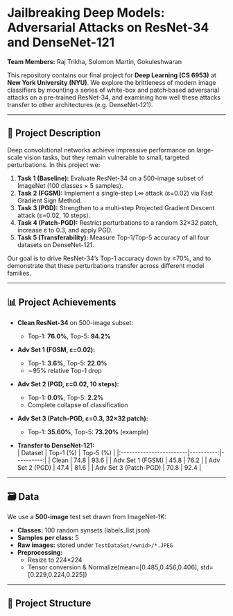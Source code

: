 # Jailbreaking Deep Models: Adversarial Attacks on ResNet-34 and DenseNet-121

**Team Members:** 
Raj Trikha, Solomon Martin, Gokuleshwaran

This repository contains our final project for **Deep Learning (CS 6953)** at **New York University (NYU)**. We explore the brittleness of modern image classifiers by mounting a series of white-box and patch‐based adversarial attacks on a pre-trained ResNet-34, and examining how well these attacks transfer to other architectures (e.g. DenseNet-121).

---

## 📝 Project Description

Deep convolutional networks achieve impressive performance on large-scale vision tasks, but they remain vulnerable to small, targeted perturbations. In this project we:

1. **Task 1 (Baseline):** Evaluate ResNet-34 on a 500-image subset of ImageNet (100 classes × 5 samples).  
2. **Task 2 (FGSM):** Implement a single‐step L∞ attack (ε=0.02) via Fast Gradient Sign Method.  
3. **Task 3 (PGD):** Strengthen to a multi‐step Projected Gradient Descent attack (ε=0.02, 10 steps).  
4. **Task 4 (Patch-PGD):** Restrict perturbations to a random 32×32 patch, increase ε to 0.3, and apply PGD.  
5. **Task 5 (Transferability):** Measure Top-1/Top-5 accuracy of all four datasets on DenseNet-121.

Our goal is to drive ResNet-34’s Top-1 accuracy down by ≥70%, and to demonstrate that these perturbations transfer across different model families.

---

## 📊 Project Achievements

- **Clean ResNet-34** on 500-image subset:  
  - Top-1: **76.0%**, Top-5: **94.2%**

- **Adv Set 1 (FGSM, ε=0.02):**  
  - Top-1: **3.6%**, Top-5: **22.0%**  
  - ∼95% relative Top-1 drop

- **Adv Set 2 (PGD, ε=0.02, 10 steps):**  
  - Top-1: **0.0%**, Top-5: **2.2%**  
  - Complete collapse of classification

- **Adv Set 3 (Patch-PGD, ε=0.3, 32×32 patch):**  
  - Top-1: **35.60%**, Top-5: **73.20%** (example)  

- **Transfer to DenseNet-121:**  
  | Dataset                 | Top-1 (%) | Top-5 (%) |
  |:------------------------|----------:|----------:|
  | Clean                   |      74.8 |      93.6 |
  | Adv Set 1 (FGSM)        |      45.8 |      76.2 |
  | Adv Set 2 (PGD)         |      47.4 |      81.6 |
  | Adv Set 3 (Patch-PGD)   |      70.8 |      92.4 |

---

## 🗃️ Data

We use a **500-image** test set drawn from ImageNet-1K:

- **Classes:** 100 random synsets (labels_list.json)  
- **Samples per class:** 5  
- **Raw images:** stored under `TestDataSet/<wnid>/*.JPEG`  
- **Preprocessing:**  
  - Resize to 224×224  
  - Tensor conversion & Normalize(mean=[0.485,0.456,0.406], std=[0.229,0.224,0.225])

---

## 📁 Project Structure

